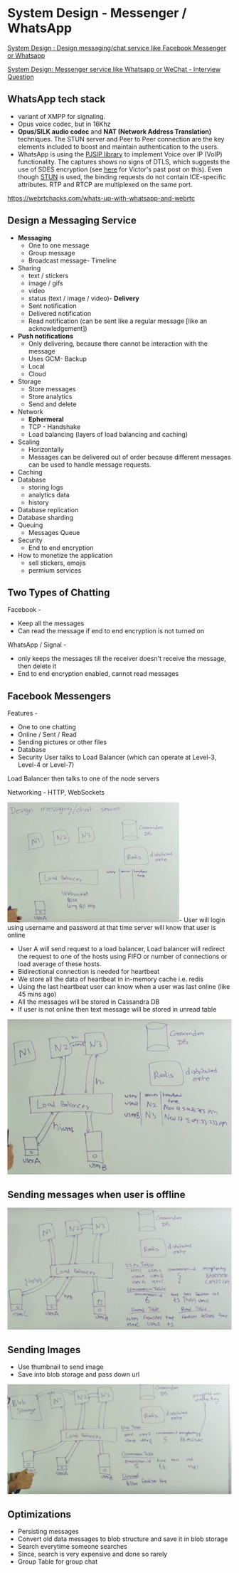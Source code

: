 # System Design - Messenger / WhatsApp

[System Design : Design messaging/chat service like Facebook Messenger or Whatsapp](https://www.youtube.com/watch?v=zKPNUMkwOJE)

[System Design: Messenger service like Whatsapp or WeChat - Interview Question](https://www.youtube.com/watch?v=5m0L0k8ZtEs)

## WhatsApp tech stack

- variant of XMPP for signaling.
- Opus voice codec, but in 16Khz
- **Opus/SILK audio codec** and **NAT (Network Address Translation)** techniques. The STUN server and Peer to Peer connection are the key elements included to boost and maintain authentication to the users.
- WhatsApp is using the [PJSIP library](http://www.pjsip.org/) to implement Voice over IP (VoIP) functionality. The captures shows no signs of DTLS, which suggests the use of SDES encryption (see [here](https://webrtchacks.com/webrtc-must-implement-dtls-srtp-but-must-not-implement-sdes/) for Victor's past post on this). Even though [STUN](https://webrtchacks.com/stun-helps-webrtc-traverse-nats/) is used, the binding requests do not contain ICE-specific attributes. RTP and RTCP are multiplexed on the same port.

https://webrtchacks.com/whats-up-with-whatsapp-and-webrtc

## Design a Messaging Service

- **Messaging**
    - One to one message
    - Group message
    - Broadcast message- Timeline
- Sharing
    - text / stickers
    - image / gifs
    - video
    - status (text / image / video)- **Delivery**
    - Sent notification
    - Delivered notification
    - Read notification (can be sent like a regular message [like an acknowledgement])
- **Push notifications**
    - Only delivering, because there cannot be interaction with the message
    - Uses GCM- Backup
    - Local
    - Cloud
- Storage
    - Store messages
    - Store analytics
    - Send and delete
- Network
    - **Ephermeral**
    - TCP - Handshake
    - Load balancing (layers of load balancing and caching)
- Scaling
    - Horizontally
    - Messages can be delivered out of order because different messages can be used to handle message requests.
- Caching
- Database
    - storing logs
    - analytics data
    - history
- Database replication
- Database sharding
- Queuing
    - Messages Queue
- Security
    - End to end encryption
- How to monetize the application
    - sell stickers, emojis
    - permium services

## Two Types of Chatting

Facebook -

- Keep all the messages
- Can read the message if end to end encryption is not turned on

WhatsApp / Signal -

- only keeps the messages till the receiver doesn't receive the message, then delete it
- End to end encryption enabled, cannot read messages

## Facebook Messengers

Features -

- One to one chatting
- Online / Sent / Read
- Sending pictures or other files
- Database
- Security
User talks to Load Balancer (which can operate at Level-3, Level-4 or Level-7)

Load Balancer then talks to one of the node servers

Networking - HTTP, WebSockets

![image](../../media/System-Design-Messenger-WhatsApp-image1.jpg)- User will login using username and password at that time server will know that user is online

- User A will send request to a load balancer, Load balancer will redirect the request to one of the hosts using FIFO or number of connections or load average of these hosts.
- Bidirectional connection is needed for heartbeat
- We store all the data of heartbeat in in-memory cache i.e. redis
- Using the last heartbeat user can know when a user was last online (like 45 mins ago)
- All the messages will be stored in Cassandra DB
- If user is not online then text message will be stored in unread table

![image](../../media/System-Design-Messenger-WhatsApp-image2.jpg)

## Sending messages when user is offline

![image](../../media/System-Design-Messenger-WhatsApp-image3.jpg)

## Sending Images

- Use thumbnail to send image
- Save into blob storage and pass down url

![image](../../media/System-Design-Messenger-WhatsApp-image4.jpg)

## Optimizations

- Persisting messages
- Convert old data messages to blob structure and save it in blob storage
- Search everytime someone searches
- Since, search is very expensive and done so rarely
- Group Table for group chat
